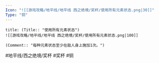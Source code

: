 ```yaml
---
Icon: "![[游戏攻略/地平线/地平线 西之绝境/奖杯/使用所有元素状态.png|30]]"
Type: "铜"
---
```

```ad-common-bronze-trophy
title: (Title:: "使用所有元素状态")
![[游戏攻略/地平线/地平线 西之绝境/奖杯/使用所有元素状态.png|100]]

(Comment:: "每种元素状态至少在敌人身上施加1次。")
```

#地平线/西之绝境/奖杯 #奖杯 #铜
